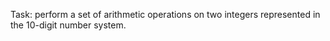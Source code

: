 Task: perform a set of arithmetic operations on two integers represented in the 10-digit number system.
